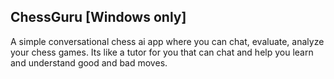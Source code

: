 ## ChessGuru [Windows only]
A simple conversational chess ai app where you can chat, evaluate, analyze your chess games. Its like a tutor for you that can chat and help you learn and understand good and bad moves.